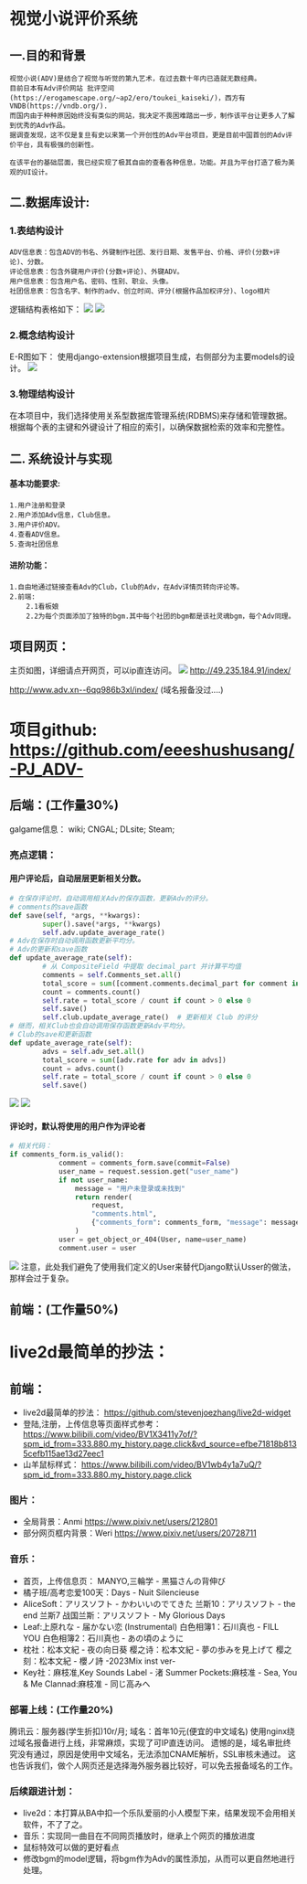 # 视觉小说评价系统
## 一.目的和背景
    视觉小说(ADV)是结合了视觉与听觉的第九艺术，在过去数十年内已造就无数经典。
    目前日本有Adv评价网站 批评空间(https://erogamescape.org/~ap2/ero/toukei_kaiseki/)，西方有VNDB(https://vndb.org/).
    而国内由于种种原因始终没有类似的网站，我决定不畏困难踏出一步，制作该平台让更多人了解到优秀的Adv作品。
    据调查发现，这不仅是复旦有史以来第一个开创性的Adv平台项目，更是目前中国首创的Adv评价平台，具有极强的创新性。

    在该平台的基础层面，我已经实现了极其自由的查看各种信息，功能。并且为平台打造了极为美观的UI设计。
## 二.数据库设计:
### 1.表结构设计
    ADV信息表：包含ADV的书名、外键制作社团、发行日期、发售平台、价格、评价(分数+评论)、分数。
    评论信息表：包含外键用户评价(分数+评论)、外键ADV。
    用户信息表：包含用户名、密码、性别、职业、头像。
    社团信息表：包含名字、制作的adv、创立时间、评分(根据作品加权评分)、logo相片

逻辑结构表格如下：
![](12.png)
![](13.png)
### 2.概念结构设计
E-R图如下：
使用django-extension根据项目生成，右侧部分为主要models的设计。
![](adv.png)

### 3.物理结构设计
在本项目中，我们选择使用关系型数据库管理系统(RDBMS)来存储和管理数据。根据每个表的主键和外键设计了相应的索引，以确保数据检索的效率和完整性。

## 二. 系统设计与实现
#### 基本功能要求:
    1.用户注册和登录
    2.用户添加Adv信息，Club信息。
    3.用户评价ADV。
    4.查看ADV信息。
    5.查询社团信息
#### 进阶功能：
    1.自由地通过链接查看Adv的Club，Club的Adv，在Adv详情页转向评论等。
    2.前端:
        2.1看板娘
        2.2为每个页面添加了独特的bgm.其中每个社团的bgm都是该社灵魂bgm，每个Adv同理。

## 项目网页：
主页如图，详细请点开网页，可以ip直连访问。
![](index.png)
http://49.235.184.91/index/

http://www.adv.xn--6qq986b3xl/index/
(域名报备没过....)

项目github:
https://github.com/eeeshushusang/-PJ_ADV-
=======

## 后端：(工作量30%)
galgame信息：
wiki; CNGAL; DLsite; Steam;

### 亮点逻辑：
#### 用户评论后，自动层层更新相关分数。
```python
# 在保存评论时，自动调用相关Adv的保存函数，更新Adv的评分。
# comments的save函数
def save(self, *args, **kwargs):
        super().save(*args, **kwargs)
        self.adv.update_average_rate()
# Adv在保存时自动调用函数更新平均分。
# Adv的更新和save函数
def update_average_rate(self):
        # 从 CompositeField 中提取 decimal_part 并计算平均值
        comments = self.Comments_set.all()
        total_score = sum([comment.comments.decimal_part for comment in comments])
        count = comments.count()
        self.rate = total_score / count if count > 0 else 0
        self.save()
        self.club.update_average_rate()  # 更新相关 Club 的评分
# 继而，相关Club也会自动调用保存函数更新Adv平均分。
# Club的save和更新函数
def update_average_rate(self):
        advs = self.adv_set.all()
        total_score = sum([adv.rate for adv in advs])
        count = advs.count()
        self.rate = total_score / count if count > 0 else 0
        self.save()
```
![](枕.png)
![](Club.png)
####  评论时，默认将使用的用户作为评论者
```python
# 相关代码：
if comments_form.is_valid():
            comment = comments_form.save(commit=False)
            user_name = request.session.get("user_name")
            if not user_name:
                message = "用户未登录或未找到"
                return render(
                    request,
                    "comments.html",
                    {"comments_form": comments_form, "message": message},
                )
            user = get_object_or_404(User, name=user_name)
            comment.user = user
```
![](Comments.png)
注意，此处我们避免了使用我们定义的User来替代Django默认Usser的做法，那样会过于复杂。

## 前端：(工作量50%)
live2d最简单的抄法：
=======
## 前端：
- live2d最简单的抄法：
https://github.com/stevenjoezhang/live2d-widget
- 登陆,注册，上传信息等页面样式参考：
https://www.bilibili.com/video/BV1X3411y7of/?spm_id_from=333.880.my_history.page.click&vd_source=efbe71818b8135cefb115ae13d27eec1
- 山羊鼠标样式：
https://www.bilibili.com/video/BV1wb4y1a7uQ/?spm_id_from=333.880.my_history.page.click

### 图片：
-    全局背景：Anmi https://www.pixiv.net/users/212801
-    部分网页框内背景：Weri https://www.pixiv.net/users/20728711

### 音乐：
-    首页，上传信息页： MANYO,三輪学 - 黑猫さんの背伸び
-    橘子班/高考恋爱100天：Days - Nuit Silencieuse    
-    AliceSoft：アリスソフト - かわいいのでてきた
       兰斯10：アリスソフト - the end
       兰斯7 战国兰斯：アリスソフト - My Glorious Days
-    Leaf:上原れな - 届かない恋 (Instrumental)
        白色相簿1：石川真也 - FILL YOU
        白色相簿2：石川真也 - あの頃のように
-    枕社：松本文紀 - 夜の向日葵
        樱之诗：松本文紀 - 夢の歩みを見上げて
        樱之刻：松本文紀 - 櫻ノ詩 -2023Mix inst ver-
-    Key社：麻枝准,Key Sounds Label - 渚
        Summer Pockets:麻枝准 - Sea, You & Me
        Clannad:麻枝准 - 同じ高みへ

### 部署上线：(工作量20%)   
腾讯云：服务器(学生折扣)10r/月;
域名：首年10元(便宜的中文域名)
使用nginx绕过域名报备进行上线，非常麻烦，实现了可IP直连访问。
遗憾的是，域名审批终究没有通过，原因是使用中文域名，无法添加CNAME解析，SSL审核未通过。
这也告诉我们，做个人网页还是选择海外服务器比较好，可以免去报备域名的工作。

### 后续跟进计划：
- live2d：本打算从BA中扣一个乐队爱丽的小人模型下来，结果发现不会用相关软件，不了了之。
- 音乐：实现同一曲目在不同网页播放时，继承上个网页的播放进度
- 鼠标特效可以做的更好看点
- 修改bgm的model逻辑，将bgm作为Adv的属性添加，从而可以更自然地进行处理。
